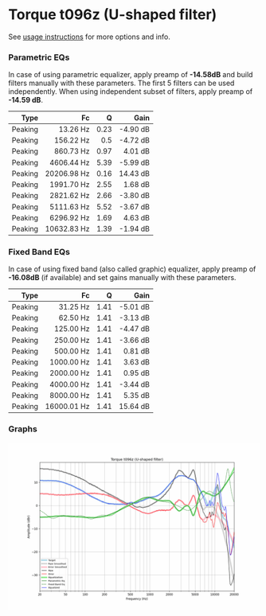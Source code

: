 # Torque t096z (U-shaped filter)
See [usage instructions](https://github.com/jaakkopasanen/AutoEq#usage) for more options and info.

### Parametric EQs
In case of using parametric equalizer, apply preamp of **-14.58dB** and build filters manually
with these parameters. The first 5 filters can be used independently.
When using independent subset of filters, apply preamp of **-14.59 dB**.

| Type    | Fc          |    Q | Gain     |
|--------:|------------:|-----:|---------:|
| Peaking | 13.26 Hz    | 0.23 | -4.90 dB |
| Peaking | 156.22 Hz   | 0.5  | -4.72 dB |
| Peaking | 860.73 Hz   | 0.97 | 4.01 dB  |
| Peaking | 4606.44 Hz  | 5.39 | -5.99 dB |
| Peaking | 20206.98 Hz | 0.16 | 14.43 dB |
| Peaking | 1991.70 Hz  | 2.55 | 1.68 dB  |
| Peaking | 2821.62 Hz  | 2.66 | -3.80 dB |
| Peaking | 5111.63 Hz  | 5.52 | -3.67 dB |
| Peaking | 6296.92 Hz  | 1.69 | 4.63 dB  |
| Peaking | 10632.83 Hz | 1.39 | -1.94 dB |

### Fixed Band EQs
In case of using fixed band (also called graphic) equalizer, apply preamp of **-16.08dB**
(if available) and set gains manually with these parameters.

| Type    | Fc          |    Q | Gain     |
|--------:|------------:|-----:|---------:|
| Peaking | 31.25 Hz    | 1.41 | -5.01 dB |
| Peaking | 62.50 Hz    | 1.41 | -3.13 dB |
| Peaking | 125.00 Hz   | 1.41 | -4.47 dB |
| Peaking | 250.00 Hz   | 1.41 | -3.66 dB |
| Peaking | 500.00 Hz   | 1.41 | 0.81 dB  |
| Peaking | 1000.00 Hz  | 1.41 | 3.63 dB  |
| Peaking | 2000.00 Hz  | 1.41 | 0.95 dB  |
| Peaking | 4000.00 Hz  | 1.41 | -3.44 dB |
| Peaking | 8000.00 Hz  | 1.41 | 5.35 dB  |
| Peaking | 16000.01 Hz | 1.41 | 15.64 dB |

### Graphs
![](./Torque%20t096z%20(U-shaped%20filter).png)